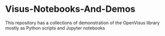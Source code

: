 # Visus-Notebooks-And-Demos
This repository has a collections of demonstration of the OpenVisus library mostly as Python scripts and Jupyter notebooks
